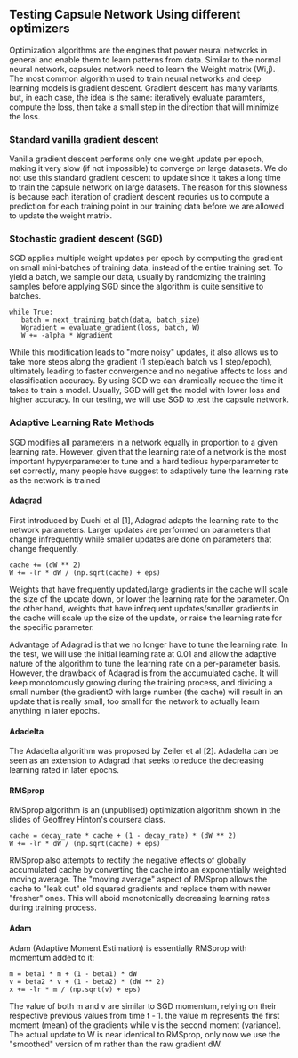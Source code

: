 ## Testing Capsule Network Using different optimizers

Optimization algorithms are the engines that power neural networks in general and enable them to learn patterns from data. Similar to the normal neural network, capsules network need to learn the Weight matrix (Wi,j). The most common algorithm used to train neural networks and deep learning models is gradient descent. Gradient descent has many variants, but, in each case, the idea is the same: iteratively evaluate paramters, compute the loss, then take a small step in the direction that will minimize the loss.

### Standard vanilla gradient descent
Vanilla gradient descent performs only one weight update per epoch, making it very slow (if not impossible) to converge on large datasets. We do not use this standard gradient descent to update since it takes a long time to train the capsule network on large datasets. The reason for this slowness is because each iteration of gradient descent requries us to compute a prediction for each training point in our training data before we are allowed to update the weight matrix.

### Stochastic gradient descent (SGD)
SGD applies multiple weight updates per epoch by computing the gradient on small mini-batches of training data, instead of the entire training set. To yield a batch, we sample our data, usually by randomizing the training samples before applying SGD since the algorithm is quite sensitive to batches. 
```
while True:
   batch = next_training_batch(data, batch_size)
   Wgradient = evaluate_gradient(loss, batch, W)
   W += -alpha * Wgradient
```
While this modification leads to "more noisy" updates, it also allows us to take more steps along the gradient (1 step/each batch vs 1 step/epoch), ultimately leading to faster convergence and no negative affects to loss and classification accuracy. By using SGD we can dramically reduce the time it takes to train a model. Usually, SGD will get the model with lower loss and higher accuracy. In our testing, we will use SGD to test the capsule network.

### Adaptive Learning Rate Methods
SGD modifies all parameters in a network equally in proportion to a given learning rate. However, given that the learning rate of a network is the most important hypyerparameter to tune and a hard tedious hyperparameter to set correctly, many people have suggest to adaptively tune the learning rate as the network is trained

#### Adagrad
First introduced by Duchi et al [1], Adagrad adapts the learning rate to the network parameters. Larger updates are performed on parameters that change infrequently while smaller updates are done on parameters that change frequently. 
```
cache += (dW ** 2)
W += -lr * dW / (np.sqrt(cache) + eps)
```
Weights that have frequently updated/large gradients in the cache will scale the size of the update down, or lower the learning rate for the parameter. On the other hand, weights that have infrequent updates/smaller gradients in the cache will scale up the size of the update, or raise the learning rate for the specific parameter.

Advantage of Adagrad is that we no longer have to tune the learning rate. In the test, we will use the initial learning rate at 0.01 and allow the adaptive nature of the algorithm to tune the learning rate on a per-parameter basis. However, the drawback of Adagrad is from the accumulated cache. It will keep monotomously growing during the training process, and dividing a small number (the gradient0 with large number (the cache) will result in an update that is really small, too small for the network to actually learn anything in later epochs.

#### Adadelta
The Adadelta algorithm was proposed by Zeiler et al [2]. Adadelta can be seen as an extension to Adagrad that seeks to reduce the decreasing learning rated in later epochs.

#### RMSprop
RMSprop algorithm is an (unpublised) optimization algorithm shown in the slides of Geoffrey Hinton's coursera class.
```
cache = decay_rate * cache + (1 - decay_rate) * (dW ** 2)
W += -lr * dW / (np.sqrt(cache) + eps)
```
RMSprop also attempts to rectify the negative effects of globally accumulated cache by converting the cache into an exponentially weighted moving average. The "moving average" aspect of RMSprop allows the cache to "leak out" old squared gradients and replace them with newer "fresher" ones. This will aboid monotonically decreasing learning rates during training process.

#### Adam
Adam (Adaptive Moment Estimation) is essentially RMSprop with momentum added to it:
```
m = beta1 * m + (1 - beta1) * dW
v = beta2 * v + (1 - beta2) * (dW ** 2)
x += -lr * m / (np.sqrt(v) + eps)
```
The value of both m and v are similar to SGD momentum, relying on their respective previous values from time t - 1. the value m represents the first moment (mean) of the gradients while v is the second moment (variance). The actual update to W is near identical to RMSprop, only now we use the "smoothed" version of m rather than the raw gradient dW.

